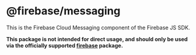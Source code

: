 # @firebase/messaging

This is the Firebase Cloud Messaging component of the Firebase JS SDK.

**This package is not intended for direct usage, and should only be used via the officially
supported [firebase](https://www.npmjs.com/package/firebase) package.**
